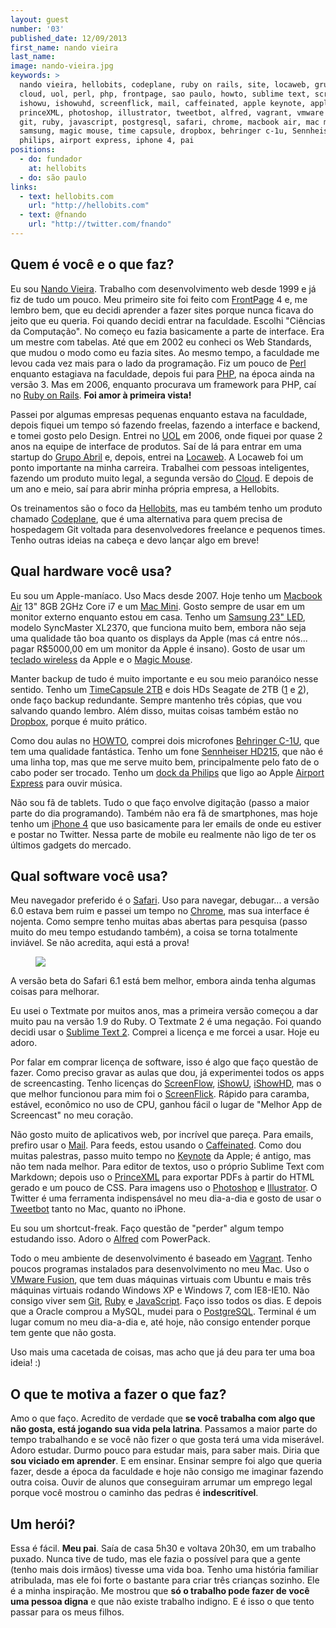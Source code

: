 ```yaml
---
layout: guest
number: '03'
published_date: 12/09/2013
first_name: nando vieira
last_name:
image: nando-vieira.jpg
keywords: >
  nando vieira, hellobits, codeplane, ruby on rails, site, locaweb, grupo abril,
  cloud, uol, perl, php, frontpage, sao paulo, howto, sublime text, screenflow,
  ishowu, ishowuhd, screenflick, mail, caffeinated, apple keynote, apple,
  princeXML, photoshop, illustrator, tweetbot, alfred, vagrant, vmware fusion,
  git, ruby, javascript, postgresql, safari, chrome, macbook air, mac mini,
  samsung, magic mouse, time capsule, dropbox, behringer c-1u, Sennheiser HD215,
  philips, airport express, iphone 4, pai
positions:
  - do: fundador
    at: hellobits
  - do: são paulo
links:
  - text: hellobits.com
    url: "http://hellobits.com"
  - text: @fnando
    url: "http://twitter.com/fnando"
---
```



## Quem é você e o que faz?

Eu sou [Nando Vieira][nando-vieira]. Trabalho com desenvolvimento web desde 1999
e já fiz de tudo um pouco. Meu primeiro site foi feito com
[FrontPage][frontpage] 4 e, me lembro bem, que eu decidi aprender a fazer sites
porque nunca ficava do jeito que eu queria. Foi quando decidi entrar na
faculdade. Escolhi "Ciências da Computação". No começo eu fazia basicamente a
parte de interface. Era um mestre com tabelas. Até que em 2002 eu conheci os Web
Standards, que mudou o modo como eu fazia sites. Ao mesmo tempo, a faculdade me
levou cada vez mais para o lado da programação. Fiz um pouco de [Perl][perl]
enquanto estagiava na faculdade, depois fui para [PHP][php], na época ainda na
versão 3. Mas em 2006, enquanto procurava um framework para PHP, caí no
[Ruby on Rails][ror]. __Foi amor à primeira vista!__

Passei por algumas empresas pequenas enquanto estava na faculdade, depois fiquei
um tempo só fazendo freelas, fazendo a interface e backend, e tomei gosto pelo
Design. Entrei no [UOL][uol] em 2006, onde fiquei por quase 2 anos na equipe de
interface de produtos. Saí de lá para entrar em uma startup do
[Grupo Abril][grupo-abril] e, depois, entrei na [Locaweb][locaweb]. A Locaweb
foi um ponto importante na minha carreira. Trabalhei com pessoas inteligentes,
fazendo um produto muito legal, a segunda versão do [Cloud][cloud]. E depois de
um ano e meio, saí para abrir minha própria empresa, a Hellobits.

Os treinamentos são o foco da [Hellobits][hellobits], mas eu também tenho um
produto chamado [Codeplane][codeplane], que é uma alternativa para quem precisa
de hospedagem Git voltada para desenvolvedores freelance e pequenos times. Tenho
outras ideias na cabeça e devo lançar algo em breve!


[nando-vieira]: http://nandovieira.com
[frontpage]: http://en.wikipedia.org/wiki/Microsoft_FrontPage
[perl]: http://www.perl.org/
[php]: http://php.net/
[ror]: http://rubyonrails.org/
[uol]: http://www.uol.com.br/
[grupo-abril]: http://www.grupoabril.com.br/
[locaweb]: http://www.locaweb.com.br/
[cloud]: http://www.locaweb.com.br/produtos/cloud-server.html
[hellobits]: http://hellobits.com
[codeplane]: http://codeplane.com.br


## Qual hardware você usa?

Eu sou um Apple-maníaco. Uso Macs desde 2007. Hoje tenho um
[Macbook Air][macbook-air] 13" 8GB 2GHz Core i7 e um [Mac Mini][mac-mini].
Gosto sempre de usar em um monitor externo enquanto estou em casa. Tenho um
[Samsung 23" LED][monitor-samsung], modelo SyncMaster XL2370, que funciona
muito bem, embora não seja uma qualidade tão boa quanto os displays da Apple
(mas cá entre nós... pagar R$5000,00 em um monitor da Apple é insano). Gosto de
usar um [teclado wireless][apple-keyboard] da Apple e o
[Magic Mouse][magic-mouse].

Manter backup de tudo é muito importante e eu sou meio paranóico nesse sentido.
Tenho um [TimeCapsule 2TB][timecapsule] e dois HDs Seagate de 2TB ([1][hd1] e
[2][hd2]), onde faço backup redundante. Sempre mantenho três cópias, que vou
salvando quando lembro. Além disso, muitas coisas também estão no
[Dropbox][dropbox], porque é muito prático.

Como dou aulas no [HOWTO][howto], comprei dois microfones
[Behringer C-1U][behringer], que tem uma qualidade fantástica. Tenho um fone
[Sennheiser HD215][sennheiser], que não é uma linha top, mas que me serve muito
bem, principalmente pelo fato de o cabo poder ser trocado. Tenho um
[dock da Philips][dock-philips] que ligo ao Apple
[Airport Express][airport-express] para ouvir música.

Não sou fã de tablets. Tudo o que faço envolve digitação (passo a maior parte do
dia programando). Também não era fã de smartphones, mas hoje tenho um
[iPhone 4][iphone4] que uso basicamente para ler emails de onde eu estiver e
postar no Twitter. Nessa parte de mobile eu realmente não ligo de ter os últimos
gadgets do mercado.


[macbook-air]: http://www.apple.com/macbook-air/
[mac-mini]: http://www.apple.com/mac-mini/
[monitor-samsung]: http://reviews.cnet.com/lcd-monitors/samsung-syncmaster-xl2370/4505-3174_7-33683882.html
[apple-keyboard]: http://www.apple.com/keyboard/
[magic-mouse]: http://www.apple.com/magicmouse/
[timecapsule]: http://www.cnet.com/network-storage/apple-time-capsule-2tb/4505-3382_7-34837269.html
[hd1]: http://www.seagate.com/external-hard-drives/desktop-hard-drives/expansion-hard-drive/?sku=STBV2000100
[hd2]: http://www.seagate.com/external-hard-drives/desktop-hard-drives/freeagent-desk/
[dropbox]: https://www.dropbox.com/
[howto]: http://howtocode.com.br
[behringer]: http://www.behringer.com/EN/Products/C-1U.aspx
[sennheiser]: http://www.trustedreviews.com/Sennheiser-HD-215-headphones_Peripheral_review
[dock-philips]: http://www.amazon.com/gp/product/B000N5ZAR0/ref=as_li_ss_tl?ie=UTF8&camp=1789&creative=390957&creativeASIN=B000N5ZAR0&linkCode=as2&tag=simpidei-20
[airport-express]: http://ipod.about.com/od/productreviews/fr/airport-express.htm
[iphone4]: http://reviews.cnet.co.uk/mobile-phones/apple-iphone-4-review-49305853/


## Qual software você usa?

Meu navegador preferido é o [Safari][safari]. Uso para navegar, debugar... a
versão 6.0 estava bem ruim e passei um tempo no [Chrome][chrome], mas sua
interface é nojenta. Como sempre tenho muitas abas abertas para pesquisa (passo
muito do meu tempo estudando também), a coisa se torna totalmente inviável. Se
não acredita, aqui está a prova!

<figure>
  <img src="/images/content/nando-vieira-chrome.png" class="image-fit" />
</figure>

A versão beta do Safari 6.1 está bem melhor, embora ainda tenha algumas coisas
para melhorar.

Eu usei o Textmate por muitos anos, mas a primeira versão começou a dar muito
pau na versão 1.9 do Ruby. O Textmate 2 é uma negação. Foi quando decidi usar o
[Sublime Text 2][sublime]. Comprei a licença e me forcei a usar. Hoje eu adoro.

Por falar em comprar licença de software, isso é algo que faço questão de fazer.
Como preciso gravar as aulas que dou, já experimentei todos os apps de
screencasting. Tenho licenças do [ScreenFlow][screenflow], [iShowU][ishowu],
[iShowHD][ishowhd], mas o que melhor funcionou para mim foi o
[ScreenFlick][screenflick]. Rápido para caramba, estável, econômico no uso de
CPU, ganhou fácil o lugar de "Melhor App de Screencast" no meu coração.

Não gosto muito de aplicativos web, por incrível que pareça. Para emails,
prefiro usar o [Mail][mail]. Para feeds, estou usando o
[Caffeinated][caffeinated]. Como dou muitas palestras, passo muito tempo no
[Keynote][keynote] da Apple; é antigo, mas não tem nada melhor. Para editor de
textos, uso o próprio Sublime Text com Markdown; depois uso o
[PrinceXML][princexml] para exportar PDFs à partir do HTML gerado e um pouco de
CSS. Para imagens uso o [Photoshop][photoshop] e [Illustrator][illustrator]. O
Twitter é uma ferramenta indispensável no meu dia-a-dia e gosto de usar o
[Tweetbot][tweetbot] tanto no Mac, quanto no iPhone.

Eu sou um shortcut-freak. Faço questão de "perder" algum tempo estudando isso.
Adoro o [Alfred][alfred] com PowerPack.

Todo o meu ambiente de desenvolvimento é baseado em [Vagrant][vagrant]. Tenho
poucos programas instalados para desenvolvimento no meu Mac. Uso o
[VMware Fusion][vmware], que tem duas máquinas virtuais com Ubuntu e mais três
máquinas virtuais rodando Windows XP e Windows 7, com IE8-IE10. Não consigo
viver sem [Git][git], [Ruby][ruby] e [JavaScript][javascript]. Faço isso todos
os dias. E depois que a Oracle comprou a MySQL, mudei para o
[PostgreSQL][postgresql]. Terminal é um lugar comum no meu dia-a-dia e, até
hoje, não consigo entender porque tem gente que não gosta.

Uso mais uma cacetada de coisas, mas acho que já deu para ter uma boa ideia! :)


[safari]: http://www.apple.com/safari/
[chrome]: http://www.google.com/chrome/
[sublime]: http://simplesideias.com.br/configurando-o-sublime-text-2
[screenflow]: http://www.telestream.net/screenflow/
[ishowu]: http://www.shinywhitebox.com/ishowu-v1/
[ishowhd]: http://www.shinywhitebox.com/ishowu-hd/
[screenflick]: http://www.araelium.com/screenflick
[mail]: http://www.apple.com/osx/apps/#mail
[caffeinated]: https://itunes.apple.com/gb/app/caffeinated/id502378856?mt=12
[keynote]: http://www.apple.com/iwork/keynote/
[princexml]: http://princexml.com
[photoshop]: http://www.photoshop.com/products/photoshop
[illustrator]: http://www.adobe.com/products/illustrator.html
[tweetbot]: http://tapbots.com/software/tweetbot/
[alfred]: http://www.alfredapp.com
[vagrant]: http://vagrantup.com
[vmware]: http://vmware.com
[git]: http://codeplane.com.br
[ruby]: https://www.ruby-lang.org/
[javascript]: https://developer.mozilla.org/en-US/docs/Web/JavaScript
[postgresql]: http://www.postgresql.org/


## O que te motiva a fazer o que faz?

Amo o que faço. Acredito de verdade que __se você trabalha com algo que não
gosta, está jogando sua vida pela latrina__. Passamos a maior parte do tempo
trabalhando e se você não fizer o que gosta terá uma vida miserável. Adoro
estudar. Durmo pouco para estudar mais, para saber mais. Diria que __sou viciado
em aprender__. E em ensinar. Ensinar sempre foi algo que queria fazer, desde a
época da faculdade e hoje não consigo me imaginar fazendo outra coisa. Ouvir de
alunos que conseguiram arrumar um emprego legal porque você mostrou o caminho
das pedras é __indescritível__.


## Um herói?

Essa é fácil. __Meu pai__. Saía de casa 5h30 e voltava 20h30, em um trabalho
puxado. Nunca tive de tudo, mas ele fazia o possível para que a gente (tenho
mais dois irmãos) tivesse uma vida boa. Tenho uma história familiar atribulada,
mas ele foi forte o bastante para criar três crianças sozinho. Ele é a minha
inspiração. Me mostrou que __só o trabalho pode fazer de você uma pessoa digna__
e que não existe trabalho indigno. E é isso o que tento passar para os meus
filhos.
